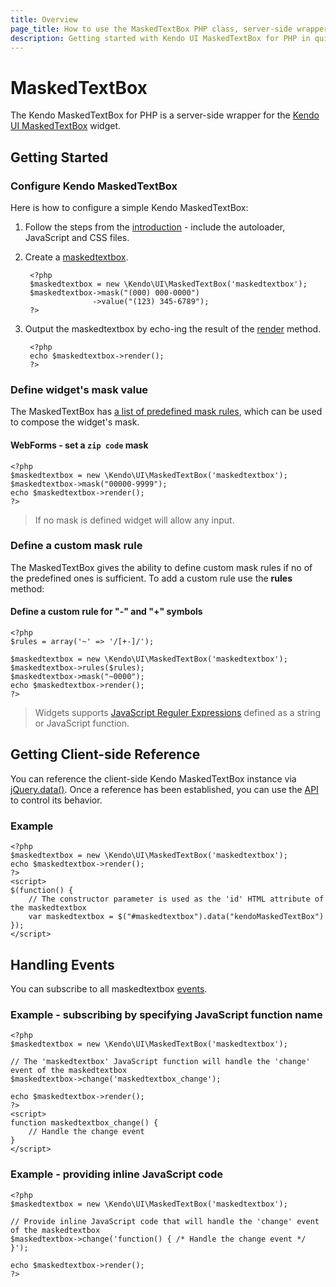 ```yaml
---
title: Overview
page_title: How to use the MaskedTextBox PHP class, server-side wrapper for Kendo UI MaskedTextBox widget
description: Getting started with Kendo UI MaskedTextBox for PHP in quick steps - configure Kendo UI MaskedTextBox widget and operate Kendo UI MaskedTextBox events.
---
```


# MaskedTextBox

The Kendo MaskedTextBox for PHP is a server-side wrapper for the [Kendo UI MaskedTextBox](/api/web/maskedtextbox) widget.

## Getting Started

### Configure Kendo MaskedTextBox

Here is how to configure a simple Kendo MaskedTextBox:

1. Follow the steps from the [introduction](/using-kendo-with/php/introduction) - include the autoloader, JavaScript and CSS files.

2. Create a [maskedtextbox](/api/wrappers/php/Kendo/UI/MaskedTextBox).

        <?php
        $maskedtextbox = new \Kendo\UI\MaskedTextBox('maskedtextbox');
        $maskedtextbox->mask("(000) 000-0000")
                      ->value("(123) 345-6789");
        ?>

3. Output the maskedtextbox by echo-ing the result of the [render](/api/wrappers/php/Kendo/UI/Widget#render) method.

        <?php
        echo $maskedtextbox->render();
        ?>

### Define widget's mask value

The MaskedTextBox has [a list of predefined mask rules](/web/maskedtextbox/overview#predefined-mask-rules),
which can be used to compose the widget's mask.

#### WebForms - set a `zip code` mask

    <?php
    $maskedtextbox = new \Kendo\UI\MaskedTextBox('maskedtextbox');
    $maskedtextbox->mask("00000-9999");
    echo $maskedtextbox->render();
    ?>

> If no mask is defined widget will allow any input.

### Define a custom mask rule

The MaskedTextBox gives the ability to define custom mask rules if no of the predefined ones is sufficient.
To add a custom rule use the **rules** method:

#### Define a custom rule for "-" and "+" symbols

    <?php
    $rules = array('~' => '/[+-]/');

    $maskedtextbox = new \Kendo\UI\MaskedTextBox('maskedtextbox');
    $maskedtextbox->rules($rules);
    $maskedtextbox->mask("~0000");
    echo $maskedtextbox->render();
    ?>

> Widgets supports [JavaScript Reguler Expressions](https://developer.mozilla.org/en-US/docs/Web/JavaScript/Guide/Regular_Expressions)
defined as a string or JavaScript function.

## Getting Client-side Reference

You can reference the client-side Kendo MaskedTextBox instance via [jQuery.data()](http://api.jquery.com/jQuery.data/).
Once a reference has been established, you can use the [API](/api/web/maskedtextbox#methods) to control its behavior.


### Example

    <?php
    $maskedtextbox = new \Kendo\UI\MaskedTextBox('maskedtextbox');
    echo $maskedtextbox->render();
    ?>
    <script>
    $(function() {
        // The constructor parameter is used as the 'id' HTML attribute of the maskedtextbox
        var maskedtextbox = $("#maskedtextbox").data("kendoMaskedTextBox")
    });
    </script>

## Handling Events

You can subscribe to all maskedtextbox [events](/api/web/maskedtextbox#events).

### Example - subscribing by specifying JavaScript function name

    <?php
    $maskedtextbox = new \Kendo\UI\MaskedTextBox('maskedtextbox');

    // The 'maskedtextbox' JavaScript function will handle the 'change' event of the maskedtextbox
    $maskedtextbox->change('maskedtextbox_change');

    echo $maskedtextbox->render();
    ?>
    <script>
    function maskedtextbox_change() {
        // Handle the change event
    }
    </script>

### Example - providing inline JavaScript code

    <?php
    $maskedtextbox = new \Kendo\UI\MaskedTextBox('maskedtextbox');

    // Provide inline JavaScript code that will handle the 'change' event of the maskedtextbox
    $maskedtextbox->change('function() { /* Handle the change event */ }');

    echo $maskedtextbox->render();
    ?>

